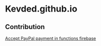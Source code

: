 # Kevded.github.io

## Contribution

[Accept PayPal payment in functions firebase](https://github.com/firebase/functions-samples/tree/master/paypal)
